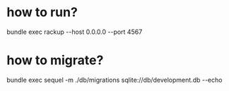 # how to run?
bundle exec rackup --host 0.0.0.0 --port 4567

# how to migrate?
bundle exec sequel -m ./db/migrations sqlite://db/development.db --echo